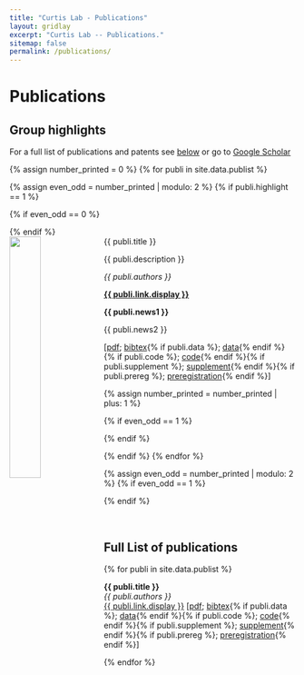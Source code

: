 ```yaml
---
title: "Curtis Lab - Publications"
layout: gridlay
excerpt: "Curtis Lab -- Publications."
sitemap: false
permalink: /publications/
---
```



# Publications

## Group highlights

For a full list of publications and patents see [below](#full-list-of-publications) or go to [Google Scholar](https://scholar.google.com/citations?user=NpUV-5AAAAAJ)

{% assign number_printed = 0 %}
{% for publi in site.data.publist %}

{% assign even_odd = number_printed | modulo: 2 %}
{% if publi.highlight == 1 %}

{% if even_odd == 0 %}
<div class="row">
{% endif %}

<div class="col-sm-6 clearfix">
 <div class="well">
  <pubtit>{{ publi.title }}</pubtit>
  <img src="{{ site.url }}{{ site.baseurl }}/images/pubpic/{{ publi.image }}" class="img-responsive" width="33%" style="float: left" />
  <p>{{ publi.description }}</p>
  <p><em>{{ publi.authors }}</em></p>
  <p><strong><a href="{{ publi.link.url }}">{{ publi.link.display }}</a></strong></p>
  <p class="text-danger"><strong> {{ publi.news1 }}</strong></p>
  <p> {{ publi.news2 }}</p>
  <p> [<a href="{{ site.url }}{{ site.baseurl }}/pdfs/{{ publi.pdf }}">pdf</a>; <a href="{{ site.url }}{{ site.baseurl }}/bibs/{{ publi.bib }}">bibtex</a>{% if publi.data %}; <a href="{{ publi.data }}">data</a>{% endif %}{% if publi.code %}; <a href="{{ publi.code }}">code</a>{% endif %}{% if publi.supplement %}; <a href="{{ site.url }}{{ site.baseurl }}/pdfs/{{ publi.supplement }}">supplement</a>{% endif %}{% if publi.prereg %}; <a href="{{ publi.prereg }}">preregistration</a>{% endif %}]</p>
 </div>
</div>

{% assign number_printed = number_printed | plus: 1 %}

{% if even_odd == 1 %}
</div>
{% endif %}

{% endif %}
{% endfor %}

{% assign even_odd = number_printed | modulo: 2 %}
{% if even_odd == 1 %}
</div>
{% endif %}

<p> &nbsp; </p>


## Full List of publications

{% for publi in site.data.publist %}

  <b>{{ publi.title }}</b> <br />
  <em>{{ publi.authors }} </em><br /><a href="{{ publi.link.url }}">{{ publi.link.display }}</a>
  [<a href="{{ site.url }}{{ site.baseurl }}/pdfs/{{ publi.pdf }}">pdf</a>; <a href="{{ site.url }}{{ site.baseurl }}/bibs/{{ publi.bib }}">bibtex</a>{% if publi.data %}; <a href="{{ publi.data }}">data</a>{% endif %}{% if publi.code %}; <a href="{{ publi.code }}">code</a>{% endif %}{% if publi.supplement %}; <a href="{{ site.url }}{{ site.baseurl }}/pdfs/{{ publi.supplement }}">supplement</a>{% endif %}{% if publi.prereg %}; <a href="{{ publi.prereg }}">preregistration</a>{% endif %}]

{% endfor %}
